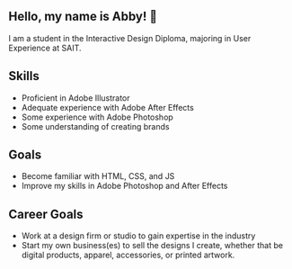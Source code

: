 <section> <!--introduction-->
  <h1>Hello, my name is Abby! 👋</h1>
    <p>I am a student in the Interactive Design Diploma, majoring in User Experience at SAIT.</p>
</section>
<section> <!--skills-->
  <h2>Skills</h2>
    <ul>
      <li>Proficient in Adobe Illustrator</li>
      <li>Adequate experience with Adobe After Effects</li>
      <li>Some experience with Adobe Photoshop</li>
      <li>Some understanding of creating brands</li>
    </ul>
</section>
<section> <!--goals-->
  <h2>Goals</h2>
    <ul>
      <li>Become familiar with HTML, CSS, and JS</li>
      <li>Improve my skills in Adobe Photoshop and After Effects</li>
    </ul>
</section>
<section> <!--career goals-->
  <h2>Career Goals</h2>
    <ul>
      <li>Work at a design firm or studio to gain expertise in the industry</li>
      <li>Start my own business(es) to sell the designs I create, whether that be digital products, apparel, accessories, or printed artwork.</li>
    </ul>
</section>
